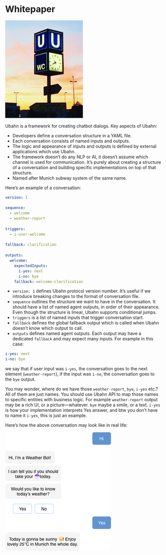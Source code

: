 # Whitepaper

<img src="https://raw.githubusercontent.com/ubahn/whitepaper/master/ubahn.jpg" alt="Ubahn" width="250"/>

Ubahn is a framework for creating chatbot dialogs. Key aspects of Ubahn:
* Developers define a conversation structure in a YAML file.
* Each conversation consists of named inputs and outputs.
* The logic and appearance of inputs and outputs is defined by external applications which use Ubahn.
* The framework doesn’t do any NLP or AI, it doesn’t assume which channel is used for communication. It’s purely about creating a structure of a conversation and building specific implementations on top of that structure.
* Named after Munich subway system of the same name.

Here’s an example of a conversation:

```yaml
version: 1

sequence:
  - welcome
  - weather-report

triggers:
  - i-user-welcome

fallback: clarification

outputs:
  welcome:
    expectedInputs:
      i-yes: next
      i-no: bye
    fallback: welcome-clarification
```

* `version: 1` defines Ubahn protocol version number. It’s useful if we introduce breaking changes to the format of conversation file.
* `sequence` outlines the structure we want to have in the conversation. It should have a list of named agent outputs, in order of their appearance. Even though the structure is linear, Ubahn supports conditional jumps.
* `triggers` is a list of named inputs that trigger conversation start.
* `fallback` defines the global fallback output which is called when Ubahn doesn’t know which output to call.
* `outputs` defines named agent outputs. Each output may have a dedicated `fallback` and may expect many inputs. For example in this case:
```yaml
i-yes: next
i-no: bye
```
we say that if user input was `i-yes`, the conversation goes to the next element (`weather-report`), if the input was `i-no`, the conversation goes to the `bye` output.

You may wonder, where do we have those `weather-report`, `bye`, `i-yes` etc.? All of them are just names. You should use Ubahn API to map those names to specific entities with business logic.
For example `weather-report` output may be a rich UI, or a picture—whatever. `bye` maybe a smile, or a text. `i-yes` is how your implementation interprets Yes answer, and btw you don’t have to name it `i-yes`, this is just an example.

Here’s how the above conversation may look like in real life:

<img src="https://raw.githubusercontent.com/ubahn/whitepaper/master/ubahn-sample.png" alt="Ubahn Sample" />
